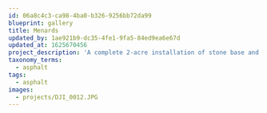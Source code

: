 ```yaml
---
id: 06a8c4c3-ca98-4ba0-b326-9256bb72da99
blueprint: gallery
title: Menards
updated_by: 1ae921b9-dc35-4fe1-9fa5-84ed9ea6e67d
updated_at: 1625670456
project_description: 'A complete 2-acre installation of stone base and asphalt on the entire parking lot and roadway areas for one of Morgantown''s newest businesses.'
taxonomy_terms:
  - asphalt
tags:
  - asphalt
images:
  - projects/DJI_0012.JPG
---
```

